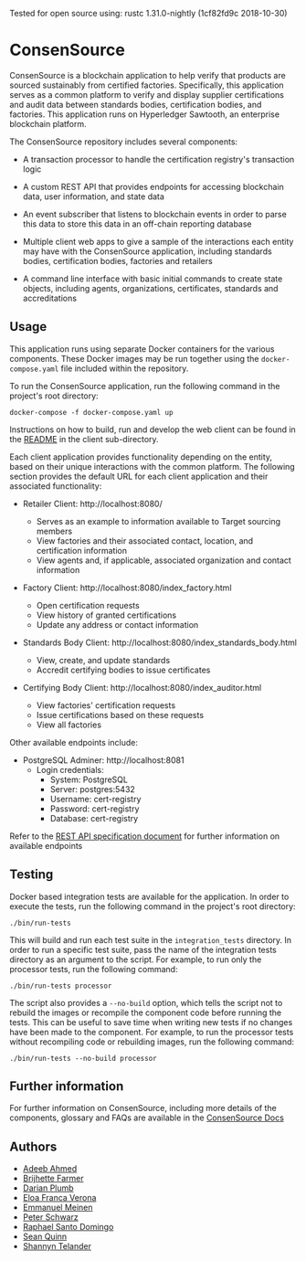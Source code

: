 Tested for open source using: rustc 1.31.0-nightly (1cf82fd9c 2018-10-30)

# ConsenSource

ConsenSource is a blockchain application to help verify that products are sourced sustainably from certified factories. Specifically, this application serves as a common platform to verify and display supplier certifications and audit data between standards bodies, certification bodies, and factories. This application runs on Hyperledger Sawtooth, an enterprise blockchain platform.

The ConsenSource repository includes several components:

- A transaction processor to handle the certification registry's transaction logic

- A custom REST API that provides endpoints for accessing blockchain data, user information, and state data

- An event subscriber that listens to blockchain events in order to parse this data to store this data in an off-chain reporting database

- Multiple client web apps to give a sample of the interactions each entity may have with the ConsenSource application, including standards bodies, certification bodies, factories and retailers

- A command line interface with basic initial commands to create state objects, including agents, organizations, certificates, standards and accreditations


## Usage

This application runs using separate Docker containers for the various components. These Docker images may be run together using the `docker-compose.yaml` file included within the repository.

To run the ConsenSource application, run the following command in the project's root directory:

`docker-compose -f docker-compose.yaml up`


Instructions on how to build, run and develop the web client can be found in the [README](https://github.com/target/ConsenSource/blob/master/client/README.md) in the client sub-directory.

Each client application provides functionality depending on the entity, based on their unique interactions with the common platform. The following section provides the default URL for each client application and their associated functionality:

- Retailer Client: http://localhost:8080/
  - Serves as an example to information available to Target sourcing members
  - View factories and their associated contact, location, and certification information
  - View agents and, if applicable, associated organization and contact information

- Factory Client: http://localhost:8080/index_factory.html
  - Open certification requests
  - View history of granted certifications
  - Update any address or contact information

- Standards Body Client: http://localhost:8080/index_standards_body.html
  - View, create, and update standards
  - Accredit certifying bodies to issue certificates

- Certifying Body Client: http://localhost:8080/index_auditor.html
  - View factories' certification requests
  - Issue certifications based on these requests
  - View all factories

Other available endpoints include:

- PostgreSQL Adminer: http://localhost:8081
  - Login credentials:
    - System: PostgreSQL
    - Server: postgres:5432
    - Username: cert-registry
    - Password: cert-registry
    - Database: cert-registry

Refer to the [REST API specification document](https://github.com/target/ConsenSource/blob/master/docs_content/rest-api/specs.yaml) for further information on available endpoints


## Testing

Docker based integration tests are available for the application. In order to execute the tests, run the following command in the project's root directory:

`./bin/run-tests`

This will build and run each test suite in the `integration_tests` directory. In order to run a specific test suite, pass the name of the integration tests directory as an argument to the script. For example, to run only the processor tests, run the following command:

`./bin/run-tests processor`

The script also provides a `--no-build` option, which tells the script not to rebuild the images or recompile the component code before running the tests. This can be useful to save time when writing new tests if no changes have been made to the component. For example, to run the processor tests without recompiling code or rebuilding images, run the following command:

`./bin/run-tests --no-build processor`


## Further information

For further information on ConsenSource, including more details of the components, glossary and FAQs are available in the [ConsenSource Docs](https://pages.github.com/target/ConsenSource/)

## Authors

- [Adeeb Ahmed](https://github.com/adeebahmed)
- [Brijhette Farmer](https://github.com/astrohfiziks)
- [Darian Plumb](https://github.com/dplumb94)
- [Eloa Franca Verona](https://github.com/eloaverona)
- [Emmanuel Meinen](https://github.com/meinenec)
- [Peter Schwarz](https://github.com/peterschwarz)
- [Raphael Santo Domingo](https://github.com/pa3ng)
- [Sean Quinn](https://github.com/sjqnn)
- [Shannyn Telander](https://github.com/shannynalayna)

